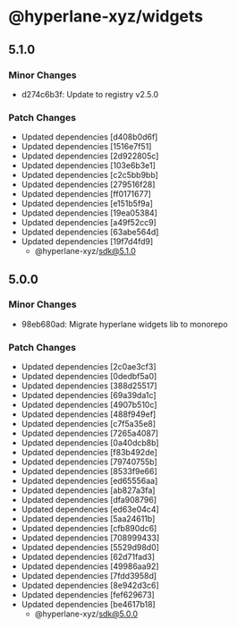 # @hyperlane-xyz/widgets

## 5.1.0

### Minor Changes

- d274c6b3f: Update to registry v2.5.0

### Patch Changes

- Updated dependencies [d408b0d6f]
- Updated dependencies [1516e7f51]
- Updated dependencies [2d922805c]
- Updated dependencies [103e6b3e1]
- Updated dependencies [c2c5bb9bb]
- Updated dependencies [279516f28]
- Updated dependencies [ff0171677]
- Updated dependencies [e151b5f9a]
- Updated dependencies [19ea05384]
- Updated dependencies [a49f52cc9]
- Updated dependencies [63abe564d]
- Updated dependencies [19f7d4fd9]
  - @hyperlane-xyz/sdk@5.1.0

## 5.0.0

### Minor Changes

- 98eb680ad: Migrate hyperlane widgets lib to monorepo

### Patch Changes

- Updated dependencies [2c0ae3cf3]
- Updated dependencies [0dedbf5a0]
- Updated dependencies [388d25517]
- Updated dependencies [69a39da1c]
- Updated dependencies [4907b510c]
- Updated dependencies [488f949ef]
- Updated dependencies [c7f5a35e8]
- Updated dependencies [7265a4087]
- Updated dependencies [0a40dcb8b]
- Updated dependencies [f83b492de]
- Updated dependencies [79740755b]
- Updated dependencies [8533f9e66]
- Updated dependencies [ed65556aa]
- Updated dependencies [ab827a3fa]
- Updated dependencies [dfa908796]
- Updated dependencies [ed63e04c4]
- Updated dependencies [5aa24611b]
- Updated dependencies [cfb890dc6]
- Updated dependencies [708999433]
- Updated dependencies [5529d98d0]
- Updated dependencies [62d71fad3]
- Updated dependencies [49986aa92]
- Updated dependencies [7fdd3958d]
- Updated dependencies [8e942d3c6]
- Updated dependencies [fef629673]
- Updated dependencies [be4617b18]
  - @hyperlane-xyz/sdk@5.0.0
